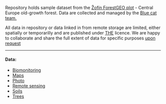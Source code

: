 
Repository holds sample dataset from the [Žofín ForestGEO plot](https://forestgeo.si.edu/sites/europe/zofin) - Central Europe old-growth forest. Data are collected and managed by the [Blue cat team.](https://naturalforests.cz/)  

All data in repository or data linked in from remote storage are limited, either spatially or temporarilly and are published under [THE]() licence. We are happy to collaborate and share the full extent of data for specific purposes [upon request]((https://github.com/VUKOZ-OEL/bluecat-data-pool/blob/main/contacts/readme.md)  )

******  

#### Data:  
- [Biomonitoring]()
- [Maps]()
- [Photo]()
- [Remote sensing](https://github.com/VUKOZ-OEL/bluecat-data-pool/blob/main/REMOTE_SENSING/readme.md)  
- [Soils](https://github.com/VUKOZ-OEL/bluecat-data-pool/blob/main/REMOTE_SENSING/readme.md)  
- [Trees](https://github.com/VUKOZ-OEL/bluecat-data-pool/blob/main/REMOTE_SENSING/readme.md)  








  




